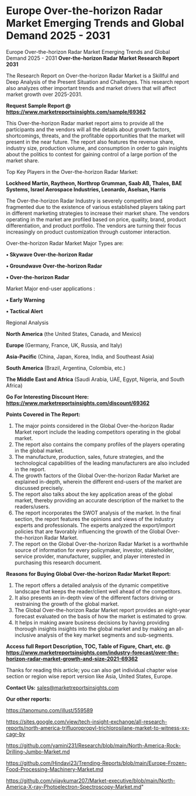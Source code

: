 # Europe Over-the-horizon Radar Market Emerging Trends and Global Demand 2025 - 2031
Europe Over-the-horizon Radar Market Emerging Trends and Global Demand 2025 - 2031
<strong>Over-the-horizon Radar Market Research Report 2031</strong>

The Research Report on Over-the-horizon Radar Market is a Skillful and Deep Analysis of the Present Situation and Challenges. This research report also analyzes other important trends and market drivers that will affect market growth over 2025-2031.

<strong>Request Sample Report @ <a href=https://www.marketreportsinsights.com/sample/69362>https://www.marketreportsinsights.com/sample/69362</a></strong>

This Over-the-horizon Radar market report aims to provide all the participants and the vendors will all the details about growth factors, shortcomings, threats, and the profitable opportunities that the market will present in the near future. The report also features the revenue share, industry size, production volume, and consumption in order to gain insights about the politics to contest for gaining control of a large portion of the market share.

Top Key Players in the Over-the-horizon Radar Market:

<strong>Lockheed Martin, Raytheon, Northrop Grumman, Saab AB, Thales, BAE Systems, Israel Aerospace Industries, Leonardo, Aselsan, Harris</strong>

The Over-the-horizon Radar Industry is severely competitive and fragmented due to the existence of various established players taking part in different marketing strategies to increase their market share. The vendors operating in the market are profiled based on price, quality, brand, product differentiation, and product portfolio. The vendors are turning their focus increasingly on product customization through customer interaction.

Over-the-horizon Radar Market Major Types are:

<strong>• Skywave Over-the-horizon Radar

• Groundwave Over-the-horizon Radar

• Over-the-horizon Radar</strong>

Market Major end-user applications :

<strong>• Early Warning

• Tactical Alert</strong>

Regional Analysis

</u><strong><b>North America</b></strong> (the United States, Canada, and Mexico)

<strong><b>Europe </b></strong>(Germany, France, UK, Russia, and Italy)

<strong><b>Asia-Pacific</b></strong> (China, Japan, Korea, India, and Southeast Asia)

<strong><b>South America</b></strong> (Brazil, Argentina, Colombia, etc.)

<strong><b>The Middle East and Africa</b></strong> (Saudi Arabia, UAE, Egypt, Nigeria, and South Africa)

<strong>Go For Interesting Discount Here: <a href=https://www.marketreportsinsights.com/discount/69362>https://www.marketreportsinsights.com/discount/69362</a></strong>

<strong>Points Covered in The Report:</strong>
<ol>
  <li>The major points considered in the Global Over-the-horizon Radar Market report include the leading competitors operating in the global market.</li>
  <li>The report also contains the company profiles of the players operating in the global market.</li>
  <li>The manufacture, production, sales, future strategies, and the technological capabilities of the leading manufacturers are also included in the report.</li>
  <li>The growth factors of the Global Over-the-horizon Radar Market are explained in-depth, wherein the different end-users of the market are discussed precisely.</li>
  <li>The report also talks about the key application areas of the global market, thereby providing an accurate description of the market to the readers/users.</li>
  <li>The report incorporates the SWOT analysis of the market. In the final section, the report features the opinions and views of the industry experts and professionals. The experts analyzed the export/import policies that are favorably influencing the growth of the Global Over-the-horizon Radar Market.</li>
  <li>The report on the Global Over-the-horizon Radar Market is a worthwhile source of information for every policymaker, investor, stakeholder, service provider, manufacturer, supplier, and player interested in purchasing this research document.</li>
</ol>
<strong>Reasons for Buying Global Over-the-horizon Radar Market Report:</strong>

<ol>
  <li>The report offers a detailed analysis of the dynamic competitive landscape that keeps the reader/client well ahead of the competitors.</li>
  <li>It also presents an in-depth view of the different factors driving or restraining the growth of the global market.</li>
  <li>The Global Over-the-horizon Radar Market report provides an eight-year forecast evaluated on the basis of how the market is estimated to grow.</li>
  <li>It helps in making aware business decisions by having providing thorough insights insights into the global market and by making an all-inclusive analysis of the key market segments and sub-segments.</li>
</ol>
<strong>Access full Report Description, TOC, Table of Figure, Chart, etc. @ <a href=https://www.marketreportsinsights.com/industry-forecast/over-the-horizon-radar-market-growth-and-size-2021-69362>https://www.marketreportsinsights.com/industry-forecast/over-the-horizon-radar-market-growth-and-size-2021-69362</a></strong>


Thanks for reading this article; you can also get individual chapter wise section or region wise report version like Asia, United States, Europe.

<strong>Contact Us:</strong>
sales@marketreportsinsights.com

<strong>Our other reports:</strong>

<a href=https://tanomuno.com/illust/559589>https://tanomuno.com/illust/559589</a>

<a href=https://sites.google.com/view/tech-insight-exchange/all-research-reports/north-america-trifluoropropyl-trichlorosilane-market-to-witness-xx-cagr-by>https://sites.google.com/view/tech-insight-exchange/all-research-reports/north-america-trifluoropropyl-trichlorosilane-market-to-witness-xx-cagr-by</a>

<a href=https://github.com/yamini231/Research/blob/main/North-America-Rock-Drilling-Jumbo-Market.md>https://github.com/yamini231/Research/blob/main/North-America-Rock-Drilling-Jumbo-Market.md</a>

<a href=https://github.com/Hindavi23/Trending-Reports/blob/main/Europe-Frozen-Food-Processing-Machinery-Market.md>https://github.com/Hindavi23/Trending-Reports/blob/main/Europe-Frozen-Food-Processing-Machinery-Market.md</a>

<a href=https://github.com/vijaykumar207/Market-executive/blob/main/North-America-X-ray-Photoelectron-Spectroscopy-Market.md>https://github.com/vijaykumar207/Market-executive/blob/main/North-America-X-ray-Photoelectron-Spectroscopy-Market.md</a>"
